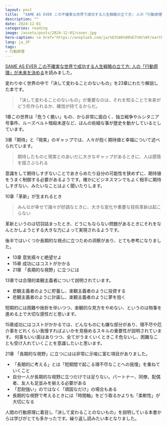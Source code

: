 ```yaml
---
layout: post
title:  "SAME AS EVER この不確実な世界で成功する人生戦略の立て方: 人の「行動原理」が未来を決めるを読みました"
description: ""
date: 2024-12-01
categories: reading
image: /assets/posts/2024-12-01/cover.jpg
hero-caption: <a href="https://unsplash.com/ja/%E5%86%99%E7%9C%9F/earth-with-clouds-above-the-african-continent-vhSz50AaFAs?utm_content=creditCopyText&utm_medium=referral&utm_source=unsplash">Unsplash</a>の<a href="https://unsplash.com/ja/@nasa?utm_content=creditCopyText&utm_medium=referral&utm_source=unsplash">NASA</a>が撮影した写真
lang: ja_JP
tags:
- 行動原理
---
```


[SAME AS EVER この不確実な世界で成功する人生戦略の立て方: 人の「行動原理」が未来を決める](https://amzn.asia/d/gRKZaIr)を読みました。

変わりゆく世界の中で「決して変わることのないもの」を23章にわたり解説した本です。

> 「決して変わることのないもの」が重要なのは、それを知ることで未来がどう形作られるか、確信が持てるからだ。

1章この世界は「危うく脆い」もの、から非常に面白く、独立戦争やルシタニア号事件、ルーズベルト暗殺未遂など、ほんの些細な事が歴史を動かしているとしています。

3章「期待」と「現実」のギャップでは、人々が抱く期待値と幸福について述べられています。

> 期待したものと現実とのあいだに大きなギャップがあるときに、人は感情を揺さぶられる

意識をして期待しすぎないことであきらめたり自分の可能性を狭めずに、期待値をうまく制御する必要があるようです。確かにビジネスマンでもよく相手に期待しすぎない、みたいなことはよく聞いたりします。

10章「革新」が生まれるとき

> みんなが幸せで諸々が好調なときに、大きな変化や重要な技術革新は起こらない

革新というのは切羽詰まったとき、どうにもならない問題があるときにそれをなんとかしようとする大きな力によって実現されるようです。

後半ではいくつか長期的な視点に立つための洞察があり、とても参考になりました。

- 13章 意気揚々と絶望せよ
- 15章 成功にはコストがかかる
- 21章 「長期的な視野」に立つには

13章では合理的楽観主義者について説明されています。

- 悲観主義者のように貯蓄し、楽観主義者のように投資する
- 悲観主義者のように計画し、楽観主義者のように夢を抱く

短期的には困難や挫折を伴いつつ、楽観的な見方をやめない、というのは物事を進める上で大切な感性だと思います。

15章成功にはコストがかかるでは、どんなものにも嫌な部分があり、理不尽や厄介事をどれくらい我慢すればよいかを見極めるスキルの重要性が説明されています。
何事もいい面はありつつ、全てがうまくいくときこそ危ないし、困難なことも受け入れていくことを意識したいと思います。

21章 「長期的な視野」に立つにはは非常に示唆に富む項目がありました。

- 「長期的に考える」とは「短期間で起こる理不尽なことへの我慢」を重ねていくこと
- 自分一人が長期的な視野に立つだけでは足りない。パートナー、同僚、配偶者、友人も足並みを揃える必要がある
- 「忍耐強い」のではなく「頑固なだけ」の場合もある
- 長期的な視野で考えるときには「時間軸」をどう取るかよりも「柔軟性」が大切になる

人間の行動原理に着目し「決して変わることのないもの」を説明している本書からは学びがとても多かったです。繰り返し読みたい本となりました。